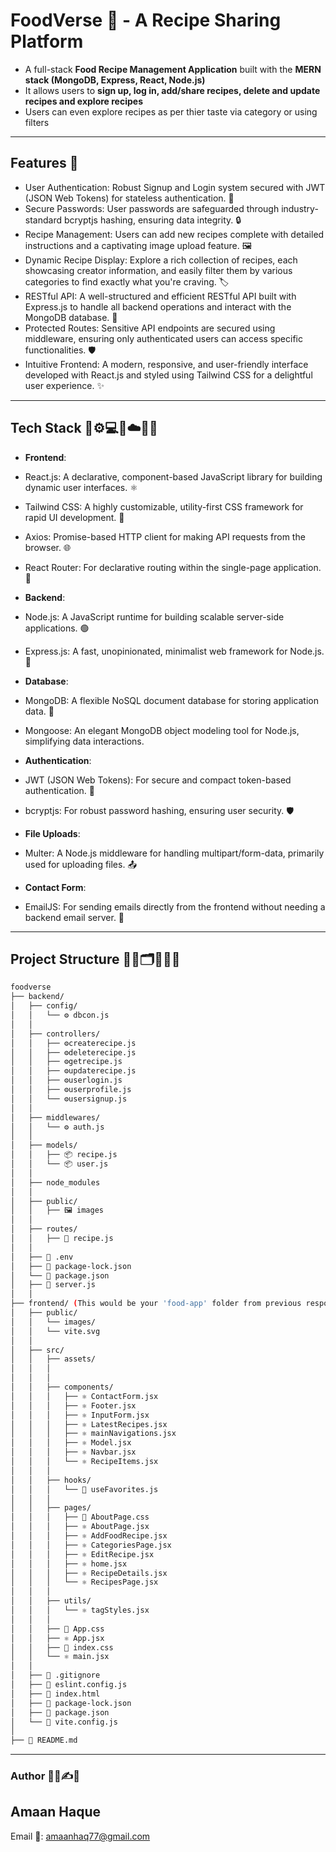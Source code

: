 # FoodVerse 🍲 - A Recipe Sharing Platform

- A full-stack **Food Recipe Management Application** built with the **MERN stack (MongoDB, Express, React, Node.js)**  
- It allows users to **sign up, log in, add/share recipes, delete and update recipes and explore recipes** 
- Users can even explore recipes as per thier taste via category or using filters
  
---

## Features 🚀 

- User Authentication: Robust Signup and Login system secured with JWT (JSON Web Tokens) for stateless authentication. 🔑
- Secure Passwords: User passwords are safeguarded through industry-standard bcryptjs hashing, ensuring data integrity. 🔒
- Recipe Management: Users can add new recipes complete with detailed instructions and a captivating image upload feature. 🖼️
- Dynamic Recipe Display: Explore a rich collection of recipes, each showcasing creator information, and easily filter them by various categories to find exactly what you're craving. 🏷️
- RESTful API: A well-structured and efficient RESTful API built with Express.js to handle all backend operations and interact with the MongoDB database. 📡
- Protected Routes: Sensitive API endpoints are secured using middleware, ensuring only authenticated users can access specific functionalities. 🛡️
- Intuitive Frontend: A modern, responsive, and user-friendly interface developed with React.js and styled using Tailwind CSS for a delightful user experience. ✨

---

## Tech Stack 🧰⚙️💻📱☁️👨‍💻
- **Frontend**:
- React.js: A declarative, component-based JavaScript library for building dynamic user interfaces. ⚛️
- Tailwind CSS: A highly customizable, utility-first CSS framework for rapid UI development. 🎨
- Axios: Promise-based HTTP client for making API requests from the browser. 🌐
- React Router: For declarative routing within the single-page application. 🧭

- **Backend**:
- Node.js: A JavaScript runtime for building scalable server-side applications. 🟢
- Express.js: A fast, unopinionated, minimalist web framework for Node.js. 🚀
  
- **Database**:
- MongoDB: A flexible NoSQL document database for storing application data. 🍃
- Mongoose: An elegant MongoDB object modeling tool for Node.js, simplifying data interactions.

- **Authentication**:
- JWT (JSON Web Tokens): For secure and compact token-based authentication. 🔐
- bcryptjs: For robust password hashing, ensuring user security. 🛡️

- **File Uploads**:
- Multer: A Node.js middleware for handling multipart/form-data, primarily used for uploading files. 📤

- **Contact Form**:
- EmailJS: For sending emails directly from the frontend without needing a backend email server. 📧

---

## Project Structure 📂📁🗂️📑🧱📝
```bash
foodverse 
├── backend/
│   ├── config/
│   │   └── ⚙️ dbcon.js
│   │
│   ├── controllers/
│   │   ├── ⚙️createrecipe.js
│   │   ├── ⚙️deleterecipe.js
│   │   ├── ⚙️getrecipe.js
│   │   ├── ⚙️updaterecipe.js
│   │   ├── ⚙️userlogin.js
│   │   ├── ⚙️userprofile.js
│   │   └── ⚙️usersignup.js
│   │
│   ├── middlewares/
│   │   └── ⚙️ auth.js
│   │
│   ├── models/
│   │   ├── 📦 recipe.js
│   │   └── 📦 user.js
│   │  
│   ├── node_modules
│   │
│   ├── public/
│   │   ├── 🖼️ images
│   │
│   ├── routes/
│   │   ├── 🔗 recipe.js
│   │
│   ├── 📄 .env
│   ├── 📄 package-lock.json
│   └── 📄 package.json
│   ├── 📄 server.js
│   │ 
├── frontend/ (This would be your 'food-app' folder from previous response)
│   ├── public/
│   │   └── images/
│   │   └── vite.svg
│   │
│   ├── src/
│   │   ├── assets/
│   │   │  
│   │   │
│   │   ├── components/
│   │   │   ├── ⚛️ ContactForm.jsx
│   │   │   ├── ⚛️ Footer.jsx
│   │   │   ├── ⚛️ InputForm.jsx
│   │   │   ├── ⚛️ LatestRecipes.jsx
│   │   │   ├── ⚛️ mainNavigations.jsx
│   │   │   ├── ⚛️ Model.jsx
│   │   │   ├── ⚛️ Navbar.jsx
│   │   │   └── ⚛️ RecipeItems.jsx
│   │   │
│   │   ├── hooks/
│   │   │   └── 📜 useFavorites.js
│   │   │
│   │   ├── pages/
│   │   │   ├── 🎨 AboutPage.css
│   │   │   ├── ⚛️ AboutPage.jsx
│   │   │   ├── ⚛️ AddFoodRecipe.jsx
│   │   │   ├── ⚛️ CategoriesPage.jsx
│   │   │   ├── ⚛️ EditRecipe.jsx
│   │   │   ├── ⚛️ home.jsx
│   │   │   ├── ⚛️ RecipeDetails.jsx
│   │   │   └── ⚛️ RecipesPage.jsx
│   │   │
│   │   ├── utils/
│   │   │   └── ⚛️ tagStyles.jsx
│   │   │
│   │   ├── 🎨 App.css
│   │   ├── ⚛️ App.jsx
│   │   ├── 🎨 index.css
│   │   └── ⚛️ main.jsx
│   │
│   ├── 📄 .gitignore
│   ├── 📄 eslint.config.js
│   ├── 📄 index.html
│   ├── 📄 package-lock.json
│   ├── 📄 package.json
│   └── 📄 vite.config.js 
│ 
├── 📄 README.md
```
---

### Author 👨‍💻✍️📖

## Amaan Haque
Email 📧: amaanhaq77@gmail.com
